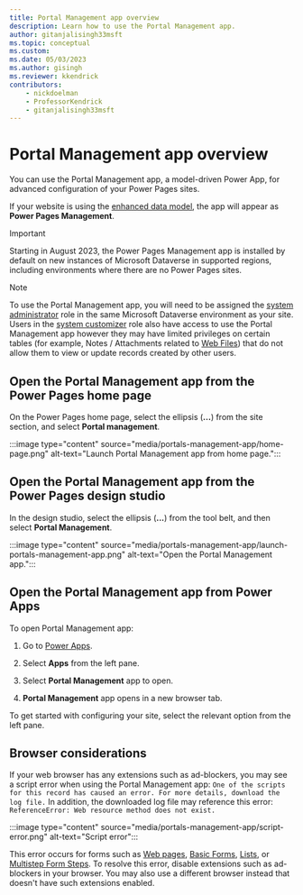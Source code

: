 ```yaml
---
title: Portal Management app overview
description: Learn how to use the Portal Management app.
author: gitanjalisingh33msft
ms.topic: conceptual
ms.custom: 
ms.date: 05/03/2023
ms.author: gisingh
ms.reviewer: kkendrick
contributors:
    - nickdoelman
    - ProfessorKendrick
    - gitanjalisingh33msft
---
```


# Portal Management app overview

You can use the Portal Management app, a model-driven Power App, for advanced configuration of your Power Pages sites.

If your website is using the [enhanced data model](../admin/enhanced-data-model.md), the app will appear as **Power Pages Management**. 

> [!IMPORTANT]
> Starting in August 2023, the Power Pages Management app is installed by default on new instances of Microsoft Dataverse in supported regions, including environments where there are no Power Pages sites. 

> [!NOTE]
> To use the Portal Management app, you will need to be assigned the [system administrator](/power-platform/admin/assign-security-roles) role in the same Microsoft Dataverse environment as your site. Users in the [system customizer](/power-platform/admin/assign-security-roles) role also have access to use the Portal Management app however they may have limited privileges on certain tables (for example,  Notes / Attachments related to [Web Files](/power-apps/maker/portals/configure/web-files)) that do not allow them to view or update records created by other users. 

## Open the Portal Management app from the Power Pages home page

On the Power Pages home page, select the ellipsis (**...**) from the site section, and select **Portal management**.

:::image type="content" source="media/portals-management-app/home-page.png" alt-text="Launch Portal Management app from home page.":::

## Open the Portal Management app from the Power Pages design studio

In the design studio, select the ellipsis (**...**) from the tool belt, and then select **Portal Management**.

:::image type="content" source="media/portals-management-app/launch-portals-management-app.png" alt-text="Open the Portal Management app.":::

## Open the Portal Management app from Power Apps

To open Portal Management app:

1. Go to [Power Apps](https://make.powerapps.com).

1. Select **Apps** from the left pane.

1. Select **Portal Management** app to open.

1. **Portal Management** app opens in a new browser tab.

To get started with configuring your site, select the relevant option from the left pane.

## Browser considerations

If your web browser has any extensions such as ad-blockers, you may see a script error when using the Portal Management app: `One of the scripts for this record has caused an error. For more details, download the log file.` In addition, the downloaded log file may reference this error: `ReferenceError: Web resource method does not exist.` 

:::image type="content" source="media/portals-management-app/script-error.png" alt-text="Script error":::

This error occurs for forms such as [Web pages](web-page.md), [Basic Forms](basic-forms.md), [Lists](lists.md), or [Multistep Form Steps](multistep-form-steps.md). To resolve this error, disable extensions such as ad-blockers in your browser. You may also use a different browser instead that doesn't have such extensions enabled.
